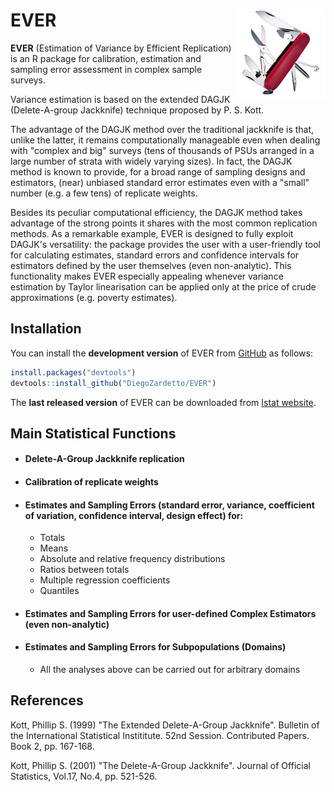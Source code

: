 # EVER <img src="EVER_LOGO_small.png" align="right" alt="" />

**EVER** (Estimation of Variance by Efficient Replication) is an R package for calibration, estimation and sampling error assessment in complex sample surveys.

Variance estimation is based on the extended DAGJK (Delete-A-group Jackknife) technique proposed by P. S. Kott.

The advantage of the DAGJK method over the traditional jackknife is that, unlike the latter, it remains computationally manageable even when dealing with "complex and big" surveys (tens of thousands of PSUs arranged in a large number of strata with widely varying sizes). In fact, the DAGJK method is known to provide, for a broad range of sampling designs and estimators, (near) unbiased standard error estimates even with a "small" number (e.g. a few tens) of replicate weights.

Besides its peculiar computational efficiency, the DAGJK method takes advantage of the strong points it shares with the most common replication methods. As a remarkable example, EVER is designed to fully exploit DAGJK's versatility: the package provides the user with a user-friendly tool for calculating estimates, standard errors and confidence intervals for estimators defined by the user themselves (even non-analytic). This functionality makes EVER especially appealing whenever variance estimation by Taylor linearisation can be applied only at the price of crude approximations (e.g. poverty estimates).


## Installation
You can install the **development version** of EVER from [GitHub](https://github.com/DiegoZardetto/EVER) as follows:

```r
install.packages("devtools")
devtools::install_github("DiegoZardetto/EVER")
```

The **last released version** of EVER can be downloaded from [Istat website](https://www.istat.it/en/tools/methods-and-it-tools/processing-tools/ever).


## Main Statistical Functions
  - #### Delete-A-Group Jackknife replication
  - #### Calibration of replicate weights
  - #### Estimates and Sampling Errors (standard error, variance, coefficient of variation, confidence interval, design effect) for:
    - Totals
    - Means
    - Absolute and relative frequency distributions
    - Ratios between totals
    - Multiple regression coefficients
    - Quantiles
  - #### Estimates and Sampling Errors for user-defined Complex Estimators (even non-analytic)
  - #### Estimates and Sampling Errors for Subpopulations (Domains)
    - All the analyses above can be carried out for arbitrary domains

## References
Kott, Phillip S. (1999) "The Extended Delete-A-Group Jackknife". Bulletin of the International Statistical Instititute. 52nd Session. Contributed Papers. Book 2, pp. 167-168.

Kott, Phillip S. (2001) "The Delete-A-Group Jackknife". Journal of Official Statistics, Vol.17, No.4, pp. 521-526.

